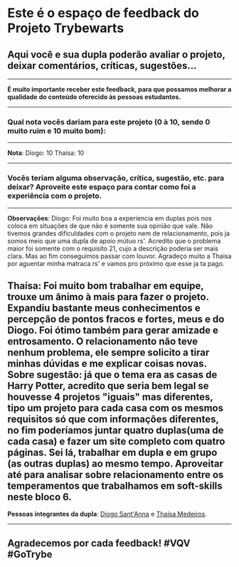 # Este é o espaço de feedback do Projeto Trybewarts
## Aqui você e sua dupla poderão avaliar o projeto, deixar comentários, críticas, sugestões...

---

**É muito importante receber este feedback, para que possamos melhorar a qualidade do conteúdo oferecido às pessoas estudantes.**

---

### Qual nota vocês dariam para este projeto (0 à 10, sendo 0 muito ruim e 10 muito bom):

---

**Nota**: Diogo: 10
Thaísa: 10

---

### Vocês teriam alguma observação, crítica, sugestão, etc. para deixar? Aproveite este espaço para contar como foi a experiência com o projeto.

---

**Observações**: Diogo: Foi muito boa a experiencia em duplas pois nos coloca em situações de que não é somente sua opinião que vale. Não tivemos grandes dificuldades com o projeto nem de relacionamento, pois ja somos meio que uma dupla de apoio mútuo rs'. 
Acredito que o problema maior foi somente com o requisito 21, cujo a descrição poderia ser mais clara. Mas ao fim conseguimos passar com louvor. Agradeço muito a Thaisa por aguentar minha matraca rs' e vamos pro próximo que esse ja ta pago.

Thaísa: Foi muito bom trabalhar em equipe, trouxe um ânimo à mais para fazer o projeto. Expandiu bastante meus conhecimentos e percepção de pontos fracos e fortes, meus e do Diogo. Foi ótimo também para gerar amizade e entrosamento.
O relacionamento não teve nenhum problema, ele sempre solicito a tirar minhas dúvidas e me explicar coisas novas.
Sobre sugestão: já que o tema era as casas de Harry Potter, acredito que seria bem legal se houvesse 4 projetos "iguais" mas diferentes, tipo um projeto para cada casa com os mesmos requisitos só que com informações diferentes, no fim poderíamos juntar quatro duplas(uma de cada casa) e fazer um site completo com quatro páginas. Sei lá, trabalhar em dupla e em grupo (as outras duplas) ao mesmo tempo. Aproveitar até para analisar sobre relacionamento entre os temperamentos que trabalhamos em soft-skills neste bloco 6.
---

**Pessoas integrantes da dupla**: [Diogo Sant'Anna](https://github.com/dihsantanna) e [Thaísa Medeiros](https://github.com/ThaisaMA).

---

## Agradecemos por cada feedback! #VQV #GoTrybe
